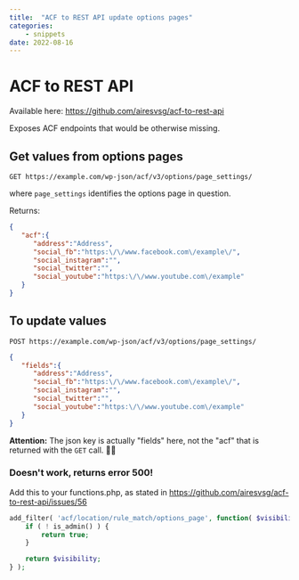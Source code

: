 ```yaml
---
title:  "ACF to REST API update options pages"
categories:
    - snippets
date: 2022-08-16
---
```


# ACF to REST API

Available here: https://github.com/airesvsg/acf-to-rest-api

Exposes ACF endpoints that would be otherwise missing.

## Get values from options pages

`GET https://example.com/wp-json/acf/v3/options/page_settings/`

where `page_settings` identifies the options page in question.

Returns:

```json
{
   "acf":{
      "address":"Address",
      "social_fb":"https:\/\/www.facebook.com\/example\/",
      "social_instagram":"",
      "social_twitter":"",
      "social_youtube":"https:\/\/www.youtube.com\/example"
   }
}
```

## To update values

`POST https://example.com/wp-json/acf/v3/options/page_settings/`

```json
{
   "fields":{
      "address":"Address",
      "social_fb":"https:\/\/www.facebook.com\/example\/",
      "social_instagram":"",
      "social_twitter":"",
      "social_youtube":"https:\/\/www.youtube.com\/example"
   }
}
```

**Attention:** The json key is actually "fields" here, not the "acf" that is returned with the `GET` call. 🤷‍♂️

### Doesn't work, returns error 500!

Add this to your functions.php, as stated in https://github.com/airesvsg/acf-to-rest-api/issues/56

```php
add_filter( 'acf/location/rule_match/options_page', function( $visibility ) {
    if ( ! is_admin() ) {
        return true;
    }

    return $visibility;
} );
```
